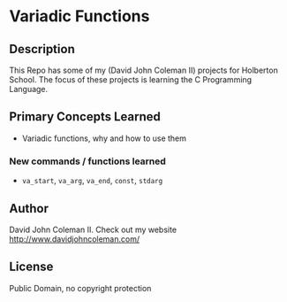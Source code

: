 # Variadic Functions

## Description

This Repo has some of my (David John Coleman II) projects for Holberton School.
The focus of these projects is learning the C Programming Language.

## Primary Concepts Learned

* Variadic functions, why and how to use them

### New commands / functions learned

* ``va_start``, ``va_arg``, ``va_end``, ``const``, ``stdarg``

## Author

David John Coleman II.	Check out my website http://www.davidjohncoleman.com/

## License

Public Domain, no copyright protection